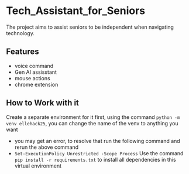 # Tech_Assistant_for_Seniors
The project aims to assist seniors to be independent when navigating technology. 
## Features
- voice command
- Gen AI assisstant
- mouse actions
- chrome extension
## How to Work with it
Create a separate environment for it first, using the command `python -m venv ellehack25`, you can change the name of the venv to anything you want
- you may get an error, to resolve that run the following command and rerun the above command
- `Set-ExecutionPolicy Unrestricted -Scope Process`
Use the command `pip install -r requirements.txt` to install all dependencies in this virtual environment
